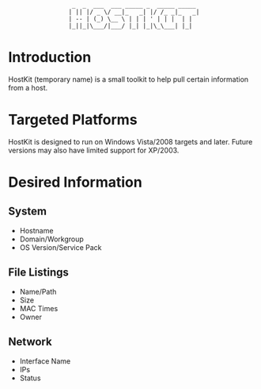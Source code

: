                       _  _  ___  ___ _____ _  _____ _____ 
                     | || |/ _ \/ __|_   _| |/ /_ _|_   _|
                     | -- | (_) \__ \ | | | ' | | |  | |  
                     |_||_|\___/|___/ |_| |_|\_\___| |_|  
                                                          

# Introduction

HostKit (temporary name) is a small toolkit to help pull certain information
from a host.

# Targeted Platforms

HostKit is designed to run on Windows Vista/2008 targets and later. Future 
versions may also have limited support for XP/2003.

# Desired Information

## System  

- Hostname
- Domain/Workgroup
- OS Version/Service Pack

## File Listings

- Name/Path
- Size
- MAC Times
- Owner

## Network

- Interface Name
- IPs
- Status

